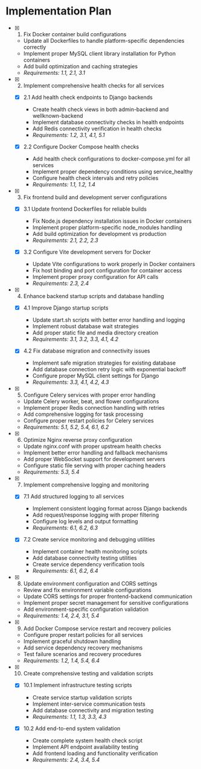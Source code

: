 # Implementation Plan

- [x] 1. Fix Docker container build configurations




  - Update all Dockerfiles to handle platform-specific dependencies correctly
  - Implement proper MySQL client library installation for Python containers
  - Add build optimization and caching strategies
  - _Requirements: 1.1, 2.1, 3.1_

- [x] 2. Implement comprehensive health checks for all services



  - [x] 2.1 Add health check endpoints to Django backends


    - Create health check views in both admin-backend and wellknown-backend
    - Implement database connectivity checks in health endpoints
    - Add Redis connectivity verification in health checks
    - _Requirements: 1.2, 3.1, 4.1, 5.1_

  - [x] 2.2 Configure Docker Compose health checks


    - Add health check configurations to docker-compose.yml for all services
    - Implement proper dependency conditions using service_healthy
    - Configure health check intervals and retry policies
    - _Requirements: 1.1, 1.2, 1.4_

- [x] 3. Fix frontend build and development server configurations





  - [x] 3.1 Update frontend Dockerfiles for reliable builds


    - Fix Node.js dependency installation issues in Docker containers
    - Implement proper platform-specific node_modules handling
    - Add build optimization for development vs production
    - _Requirements: 2.1, 2.2, 2.3_

  - [x] 3.2 Configure Vite development servers for Docker


    - Update Vite configurations to work properly in Docker containers
    - Fix host binding and port configuration for container access
    - Implement proper proxy configuration for API calls
    - _Requirements: 2.3, 2.4_

- [x] 4. Enhance backend startup scripts and database handling





  - [x] 4.1 Improve Django startup scripts


    - Update start.sh scripts with better error handling and logging
    - Implement robust database wait strategies
    - Add proper static file and media directory creation
    - _Requirements: 3.1, 3.2, 3.3, 4.1, 4.2_

  - [x] 4.2 Fix database migration and connectivity issues


    - Implement safe migration strategies for existing database
    - Add database connection retry logic with exponential backoff
    - Configure proper MySQL client settings for Django
    - _Requirements: 3.3, 4.1, 4.2, 4.3_

- [x] 5. Configure Celery services with proper error handling





  - Update Celery worker, beat, and flower configurations
  - Implement proper Redis connection handling with retries
  - Add comprehensive logging for task processing
  - Configure proper restart policies for Celery services
  - _Requirements: 5.1, 5.2, 5.4, 6.1, 6.2_

- [x] 6. Optimize Nginx reverse proxy configuration





  - Update nginx.conf with proper upstream health checks
  - Implement better error handling and fallback mechanisms
  - Add proper WebSocket support for development servers
  - Configure static file serving with proper caching headers
  - _Requirements: 5.3, 5.4_

- [x] 7. Implement comprehensive logging and monitoring





  - [x] 7.1 Add structured logging to all services


    - Implement consistent logging format across Django backends
    - Add request/response logging with proper filtering
    - Configure log levels and output formatting
    - _Requirements: 6.1, 6.2, 6.3_

  - [x] 7.2 Create service monitoring and debugging utilities


    - Implement container health monitoring scripts
    - Add database connectivity testing utilities
    - Create service dependency verification tools
    - _Requirements: 6.1, 6.2, 6.4_

- [x] 8. Update environment configuration and CORS settings





  - Review and fix environment variable configurations
  - Update CORS settings for proper frontend-backend communication
  - Implement proper secret management for sensitive configurations
  - Add environment-specific configuration validation
  - _Requirements: 1.4, 2.4, 3.1, 5.4_

- [x] 9. Add Docker Compose service restart and recovery policies




  - Configure proper restart policies for all services
  - Implement graceful shutdown handling
  - Add service dependency recovery mechanisms
  - Test failure scenarios and recovery procedures
  - _Requirements: 1.2, 1.4, 5.4, 6.4_

- [x] 10. Create comprehensive testing and validation scripts





  - [x] 10.1 Implement infrastructure testing scripts


    - Create service startup validation scripts
    - Implement inter-service communication tests
    - Add database connectivity and migration testing
    - _Requirements: 1.1, 1.3, 3.3, 4.3_

  - [x] 10.2 Add end-to-end system validation


    - Create complete system health check script
    - Implement API endpoint availability testing
    - Add frontend loading and functionality verification
    - _Requirements: 2.4, 3.4, 5.4_